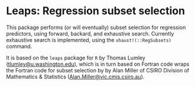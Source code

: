 # Leaps: Regression subset selection

This package performs (or will eventually) subset selection for regression predictors, using forward, backard, and exhaustive search.  Currently exhaustive search is implemented, using the `xhaust!(::RegSubsets)` command.

It is based on the `leaps` package for `R` by Thomas Lumley (<tlumley@u.washington.edu>), which is in turn based on Fortran code wraps the Fortran code for subset selection by by Alan Miller of CSIRO Division of Mathematics & Statistics (<Alan.Miller@vic.cmis.csiro.au>).

